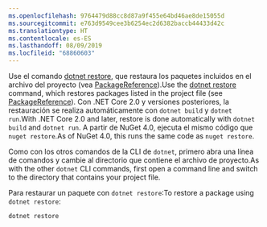 ```yaml
---
ms.openlocfilehash: 9764479d88cc8d87a9f455e64bd46ae8de15055d
ms.sourcegitcommit: e763d9549cee3b6254ec2d6382baccb44433d42c
ms.translationtype: HT
ms.contentlocale: es-ES
ms.lasthandoff: 08/09/2019
ms.locfileid: "68860603"
---
```

<span data-ttu-id="a3ff2-101">Use el comando [dotnet restore](/dotnet/core/tools/dotnet-restore?tabs=netcore2x), que restaura los paquetes incluidos en el archivo del proyecto (vea [PackageReference](../../consume-packages/package-references-in-project-files.md)).</span><span class="sxs-lookup"><span data-stu-id="a3ff2-101">Use the [dotnet restore](/dotnet/core/tools/dotnet-restore?tabs=netcore2x) command, which restores packages listed in the project file (see [PackageReference](../../consume-packages/package-references-in-project-files.md)).</span></span> <span data-ttu-id="a3ff2-102">Con .NET Core 2.0 y versiones posteriores, la restauración se realiza automáticamente con `dotnet build` y `dotnet run`.</span><span class="sxs-lookup"><span data-stu-id="a3ff2-102">With .NET Core 2.0 and later, restore is done automatically with `dotnet build` and `dotnet run`.</span></span> <span data-ttu-id="a3ff2-103">A partir de NuGet 4.0, ejecuta el mismo código que `nuget restore`.</span><span class="sxs-lookup"><span data-stu-id="a3ff2-103">As of NuGet 4.0, this runs the same code as `nuget restore`.</span></span>

<span data-ttu-id="a3ff2-104">Como con los otros comandos de la CLI de `dotnet`, primero abra una línea de comandos y cambie al directorio que contiene el archivo de proyecto.</span><span class="sxs-lookup"><span data-stu-id="a3ff2-104">As with the other `dotnet` CLI commands, first open a command line and switch to the directory that contains your project file.</span></span>

<span data-ttu-id="a3ff2-105">Para restaurar un paquete con `dotnet restore`:</span><span class="sxs-lookup"><span data-stu-id="a3ff2-105">To restore a package using `dotnet restore`:</span></span>

```cli
dotnet restore 
```